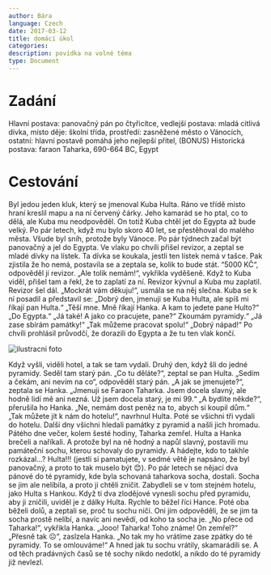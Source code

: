 ```yaml
---
author: Bára
language: Czech
date: 2017-03-12
title: domácí úkol
categories:
description: povídka na volné téma 
type: Document
---
```


# Zadání

Hlavní postava: panovačný pán po čtyřicítce, vedlejší postava: mladá citlivá dívka, místo děje: školní třída, prostředí: zasněžené město o Vánocích, ostatní: hlavní postavě pomáhá jeho nejlepší přítel, (BONUS) Historická postava: faraon Taharka, 690-664 BC, Egypt

# Cestování

Byl jedou jeden kluk, který se jmenoval Kuba Hulta. Ráno ve třídě místo hraní kreslil mapu a na ní červený čárky. Jeho kamarád se ho ptal, co to dělá, ale Kuba mu neodpověděl. On totiž Kuba chtěl jet do Egypta až bude velký. Po pár letech, když mu bylo skoro 40 let, se přestěhoval do malého města. Všude byl sníh, protože byly Vánoce. Po pár týdnech začal být panovačný a jel do Egypta. Ve vlaku po chvíli přišel revizor, a zeptal se mladé dívky na lístek. Ta dívka se koukala, jestli ten lístek nemá v tašce. Pak zjistila že ho nemá, postavila se a zeptala se, kolik to bude stát. “5000 KČ“, odpověděl jí revizor. „Ale tolik nemám!“, vykřikla vyděšeně. Když to Kuba viděl, přišel tam a řekl, že to zaplatí za ní. Revizor kývnul a Kuba mu zaplatil. Revizor šel dál. „Mockrát vám děkuju!“, usmála se na něj slečna. Kuba se k ní posadil a představil se: „Dobrý den, jmenuji se Kuba Hulta, ale spíš mi říkají pan Hulta.“ „Těší mne. Mně říkají Hanka. A kam to jedete pane Hulto?“ „Do Egypta.“ „Já také! A jako co pracujete, pane?“ Zkoumám pyramidy.“ „Já zase sbírám památky!“ „Tak můžeme pracovat spolu!“ „Dobrý nápad!“ Po chvíli prohlásil průvodčí, že dorazili do Egypta a že tu ten vlak končí.

![ilustracni foto](http://www.hexenwerk.cz/downloads/171903_Bara.jpg)

Když vyšli, viděli hotel, a tak se tam vydali. Druhý den, když šli do jedné pyramidy. Seděl tam starý pán. „Co tu děláte?“, zeptal se pan Hulta. „Sedím a čekám, ani nevím na co“, odpověděl starý pán. „A jak se jmenujete?“, zeptala se Hanka. „Jmenuji se Faraon Taharka. Jsem docela slavný, ale hodně lidí mě ani nezná. Už jsem docela starý, je mi 99.“ „A bydlíte někde?“, přerušila ho Hanka. „Ne, nemám dost peněz na to, abych si koupil dům.“ „Tak můžete jít k nám do hotelu!“, navrhnul Hulta. Poté se všichni tři vydali do hotelu. Další dny všichni hledali památky z pyramid a našli jich hromadu. Pátého dne večer, kolem šesté hodiny, Taharka zemřel. Hulta a Hanka brečeli a naříkali. A protože byl na ně hodný a napůl slavný, postavili mu památeční sochu, kterou schovaly do pyramidy. A hádejte, kdo to takhle rozkázal…? Hulta!!! (jestli si pamatujete, v sedmé větě je napsáno, že byl panovačný, a proto to tak muselo být 😊). Po pár letech se nějací dva pánové do té pyramidy, kde byla schovaná taharkova socha, dostali. Socha se jim ale nelíbila, a proto ji chtěli zničit. Zabydleli se v tom stejném hotelu, jako Hulta s Hankou. Když ti dva zlodějové vynesli sochu před pyramidu, aby ji zničili, uviděl je z dálky Hulta. Rychle to běžel říci Hance. Poté oba běželi dolů, a zeptali se, proč tu sochu ničí. Oni jim odpověděli, že se jim ta socha prostě nelíbí, a navíc ani nevědí, od koho ta socha je. „No přece od Taharka!“, vykřikla Hanka. „Jooo! Taharka! Toho známe! On zemřel?“ „Přesně tak ☹“, zaslzela Hanka. „No tak my ho vrátíme zase zpátky do té pyramidy. To se omlouváme!“ A hned jak tu sochu vrátily, skamarádili se. A od těch pradávných časů se té sochy nikdo nedotkl, a nikdo do té pyramidy již nevlezl.